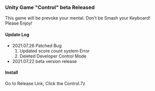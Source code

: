 ### Unity Game "Control" beta Released
This game will be prevoke your mental. Don't be Smash your Keyboard!
Please Enjoy!
#### Update Log
- 2021.07.26 Patched Bug
    1. Updated score count system Error
    2. Deleted Developer Control Mode
- 2021.07.22 beta version release
#### Install 
Go to Release Link, Click the Control.7z


